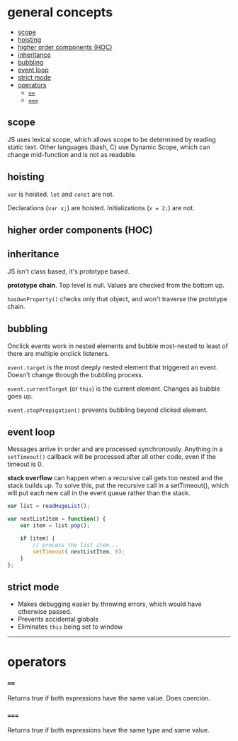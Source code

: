 # general concepts

<!-- TOC -->
- [scope](#scope)
- [hoisting](#hoisting)
- [higher order components (HOC)](#higher-order-components-hoc)
- [inheritance](#inheritance)
- [bubbling](#bubbling)
- [event loop](#event-loop)
- [strict mode](#strict-mode)
- [operators](#operators)
  - [`==`](#)
  - [`===`](#-1)

<!-- TOC END -->

## scope
JS uses lexical scope, which allows scope to be determined by reading static text. Other languages (bash, C) use Dynamic Scope, which can change mid-function and is not as readable.


## hoisting
`var` is hoisted. `let` and `const` are not.

Declarations (`var x;`) are hoisted. Initializations (`x = 2;`) are not.

## higher order components (HOC)

## inheritance
JS isn't class based, it's prototype based.

__prototype chain__. Top level is null. Values are checked from the bottom up.

`hasOwnProperty()` checks only that object, and won't traverse the prototype chain.


## bubbling
Onclick events work in nested elements and bubble most-nested to least of there are multiple onclick listeners.

`event.target` is the most deeply nested element that triggered an event. Doesn't change through the bubbling process.

`event.currentTarget` (or `this`) is the current element. Changes as bubble goes up.

`event.stopPropigation()` prevents bubbling beyond clicked element.


## event loop
Messages arrive in order and are processed synchronously. Anything in a `setTimeout()` callback will be processed after all other code, even if the timeout is 0.

__stack overflow__ can happen when a recursive call gets too nested and the stack builds up. To solve this, put the recursive call in a setTimeout(), which will put each new call in the event queue rather than the stack.
```javascript
var list = readHugeList();

var nextListItem = function() {
    var item = list.pop();

    if (item) {
        // process the list item...
        setTimeout( nextListItem, 0);
    }
};
```

## strict mode
* Makes debugging easier by throwing errors, which would have otherwise passed.
* Prevents accidental globals
* Eliminates `this` being set to window


---
# operators

### `==`
Returns true if both expressions have the same value. Does coercion.

### `===`
Returns true if both expressions have the same type and same value.
